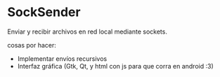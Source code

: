 SockSender
==========

Enviar y recibir archivos en red local mediante sockets.


cosas por hacer:

- Implementar envíos recursivos
- Interfaz gráfica (Gtk, Qt, y html con js para que corra en android :3)
